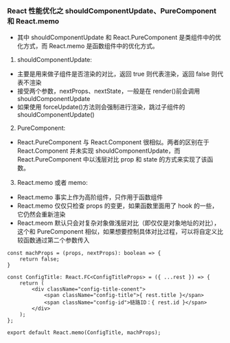 ### React 性能优化之 shouldComponentUpdate、PureComponent 和 React.memo

-   其中 shouldComponentUpdate 和 React.PureComponent 是类组件中的优化方式，而 React.memo 是函数组件中的优化方式。

1. shouldComponentUpdate:

-   主要是用来做子组件是否渲染的对比，返回 true 则代表渲染，返回 false 则代表不渲染
-   接受两个参数，nextProps、nextState，一般是在 render()前会调用 shouldComponentUpdate
-   如果使用 forceUpdate()方法则会强制进行渲染，跳过子组件的 shouldComponentUpdate()

2. PureComponent:

-   React.PureComponent 与 React.Component 很相似。两者的区别在于 React.Component 并未实现 shouldComponentUpdate，而 React.PureComponent 中以浅层对比 prop 和 state 的方式来实现了该函数。

3. React.memo 或者 memo:

-   React.memo 事实上作为高阶组件，只作用于函数组件
-   React.memo 仅仅只检查 props 的变更，如果函数里面用了 hook 的一些，它仍然会重新渲染
-   React.meom 默认只会对复杂对象做浅层对比（即仅仅是对象地址的对比），这个和 PureComponent 相似，如果想要控制具体对比过程，可以将自定义比较函数通过第二个参数传入

```
const machProps = (props, nextProps): boolean => {
    return false;
}

const ConfigTitle: React.FC<ConfigTitleProps> = ({ ...rest }) => {
    return (
        <div className="config-title-conent">
            <span className="config-title">{ rest.title }</span>
            <span className="config-id">链路ID：{ rest.id }</span>
        </div>
    );
};

export default React.memo(ConfigTitle, machProps);
```
